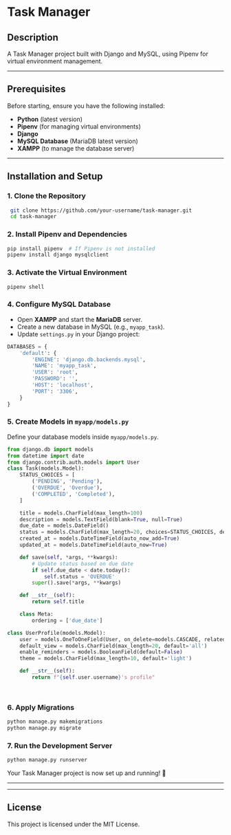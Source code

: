 
# Task Manager

## Description

A Task Manager project built with Django and MySQL, using Pipenv for virtual environment management.

---

## Prerequisites

Before starting, ensure you have the following installed:

- **Python** (latest version)
- **Pipenv** (for managing virtual environments)
- **Django**
- **MySQL Database** (MariaDB latest version)
- **XAMPP** (to manage the database server)

---

## Installation and Setup

### 1. Clone the Repository

```sh
 git clone https://github.com/your-username/task-manager.git
 cd task-manager
```

### 2. Install Pipenv and Dependencies

```sh
pip install pipenv  # If Pipenv is not installed
pipenv install django mysqlclient
```

### 3. Activate the Virtual Environment

```sh
pipenv shell
```

### 4. Configure MySQL Database

- Open **XAMPP** and start the **MariaDB** server.
- Create a new database in MySQL (e.g., `myapp_task`).
- Update `settings.py` in your Django project:

```python
DATABASES = {
    'default': {
        'ENGINE': 'django.db.backends.mysql',
        'NAME': 'myapp_task',
        'USER': 'root',
        'PASSWORD': '',
        'HOST': 'localhost',
        'PORT': '3306',
    }
}
```

### 5. Create Models in `myapp/models.py`

Define your database models inside `myapp/models.py`. 

```python
from django.db import models
from datetime import date
from django.contrib.auth.models import User
class Task(models.Model):
    STATUS_CHOICES = [
        ('PENDING', 'Pending'),
        ('OVERDUE', 'Overdue'),
        ('COMPLETED', 'Completed'),
    ]

    title = models.CharField(max_length=100)
    description = models.TextField(blank=True, null=True)
    due_date = models.DateField()
    status = models.CharField(max_length=20, choices=STATUS_CHOICES, default='PENDING')
    created_at = models.DateTimeField(auto_now_add=True)
    updated_at = models.DateTimeField(auto_now=True)

    def save(self, *args, **kwargs):
        # Update status based on due date
        if self.due_date < date.today():
            self.status = 'OVERDUE'
        super().save(*args, **kwargs)

    def __str__(self):
        return self.title

    class Meta:
        ordering = ['due_date']

class UserProfile(models.Model):
    user = models.OneToOneField(User, on_delete=models.CASCADE, related_name='profile')
    default_view = models.CharField(max_length=20, default='all')
    enable_reminders = models.BooleanField(default=False)
    theme = models.CharField(max_length=10, default='light')

    def __str__(self):
        return f"{self.user.username}'s profile"

  

```

### 6. Apply Migrations

```sh
python manage.py makemigrations
python manage.py migrate
```

### 7. Run the Development Server

```sh
python manage.py runserver
```

Your Task Manager project is now set up and running! 🎉

---


---

## License

This project is licensed under the MIT License.

